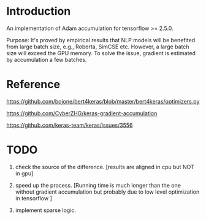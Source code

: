 # Introduction

An implementation of Adam accumulation for tensorflow >= 2.5.0.

Purpose: 
It's proved by empirical results that NLP models will be benefited from large batch size, e.g., Roberta, SimCSE etc.
However, a large batch size will exceed the GPU memory. 
To solve the issue, gradient is estimated by accumulation a few batches.

# Reference

https://github.com/bojone/bert4keras/blob/master/bert4keras/optimizers.py

https://github.com/CyberZHG/keras-gradient-accumulation

https://github.com/keras-team/keras/issues/3556

# TODO

1. check the source of the difference. [results are aligned in cpu but NOT in gpu]

2. speed up the process. [Running time is much longer than the one without gradient accumulation but probably due to low level optimization in tensorflow ]

3. implement sparse logic.